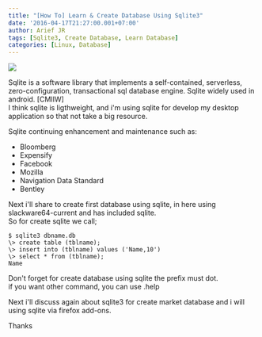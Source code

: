 ```yaml
---
title: "[How To] Learn & Create Database Using Sqlite3"
date: '2016-04-17T21:27:00.001+07:00'
author: Arief JR
tags: [Sqlite3, Create Database, Learn Database]
categories: [Linux, Database]
---
```


![](https://1.bp.blogspot.com/-CEwS3tWCCoE/VxNCyzF_RlI/AAAAAAAADIo/Chkky2-htD01b4XLAwCenek7ejIhxKwDwCLcB/s1600/sqlite.png)

Sqlite is a software library that implements a self-contained, serverless, zero-configuration, transactional sql database engine. Sqlite widely used in android. \[CMIIW\]  
I think sqlite is ligthweight, and i'm using sqlite for develop my desktop application so that not take a big resource.

Sqlite continuing enhancement and maintenance such as:  

- Bloomberg  
- Expensify  
- Facebook  
- Mozilla  
- Navigation Data Standard  
- Bentley  

Next i'll share to create first database using sqlite, in here using slackware64-current and has included sqlite.  
So for create sqlite we call;

```
$ sqlite3 dbname.db  
\> create table (tblname);  
\> insert into (tblname) values ('Name,10')  
\> select * from (tblname);  
Name
```

Don't forget for create database using sqlite the prefix must dot.  
if you want other command, you can use .help  

Next i'll discuss again about sqlite3 for create market database and i will using sqlite via firefox add-ons.  

Thanks